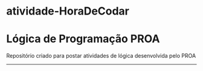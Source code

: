 # atividade-HoraDeCodar
# Lógica de Programação PROA 
Repositório criado para postar atividades de lógica desenvolvida pelo PROA
<hr>
